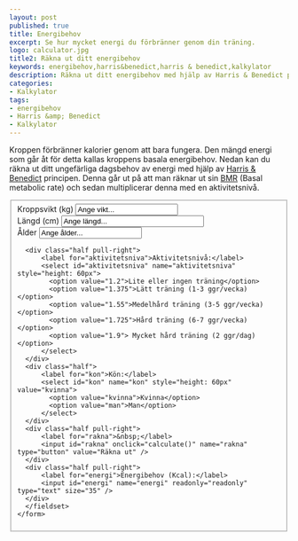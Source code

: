 ```yaml
---
layout: post
published: true
title: Energibehov
excerpt: Se hur mycket energi du förbränner genom din träning.
logo: calculator.jpg
title2: Räkna ut ditt energibehov
keywords: energibehov,harris&benedict,harris & benedict,kalkylator
description: Räkna ut ditt energibehov med hjälp av Harris & Benedict principen.
categories:
- Kalkylator
tags:
- energibehov
- Harris &amp; Benedict
- Kalkylator
---
```

<p class="lead">
Kroppen förbränner kalorier genom att bara fungera. Den mängd energi som går åt för detta kallas kroppens basala energibehov. Nedan kan du räkna ut ditt ungefärliga dagsbehov av energi med hjälp av <a title="Harris &amp; Benedict principen" href="http://en.wikipedia.org/wiki/Harris-Benedict_equation">Harris &amp; Benedict</a> principen. Denna går ut på att man räknar ut sin <a title="Basal metabolic rate" href="http://en.wikipedia.org/wiki/Basal_metabolic_rate">BMR</a> (Basal metabolic rate) och sedan multiplicerar denna med en aktivitetsnivå.
</p>

<div id="contact-form">
<form>
	<fieldset>
	  <div class="half">
		  <label for="kroppsvikt">Kroppsvikt (kg)</label>
		  <input id="kroppsvikt" name="kroppsvikt" type="text" onfocus="if (this.value == 'Ange vikt...') { this.value = ''; }" onblur="if(this.value == '') { this.value = 'Ange vikt...'; }" value="Ange vikt..." size="20"/> 
	  </div>
	  <div class="half pull-right">
		  <label for="langd">Längd (cm)</label>
		  <input id="langd" name="langd" type="text" onfocus="if (this.value == 'Ange längd...') { this.value = ''; }" onblur="if(this.value == '') { this.value = 'Ange längd...'; }" value="Ange längd..." size="29"/>
	  </div>
	  <div class="half">
		  <label for="alder">Ålder</label>
		  <input id="alder" name="alder" type="text" onfocus="if (this.value == 'Ange ålder...') { this.value = ''; }" onblur="if(this.value == '') { this.value = 'Ange ålder...'; }" value="Ange ålder..." size="20"/> 
	  </div>
	  
 	  <div class="half pull-right">
		  <label for="aktivitetsniva">Aktivitetsnivå:</label>
		  <select id="aktivitetsniva" name="aktivitetsniva" style="height: 60px"> 
		  	<option value="1.2">Lite eller ingen träning</option> 
		  	<option value="1.375">Lätt träning (1-3 ggr/vecka)</option> 
		  	<option value="1.55">Medelhård träning (3-5 ggr/vecka)</option> 
		  	<option value="1.725">Hård träning (6-7 ggr/vecka)</option> 
		  	<option value="1.9"> Mycket hård träning (2 ggr/dag)</option> 
		  </select>
	  </div>
 	  <div class="half">
		  <label for="kon">Kön:</label>
		  <select id="kon" name="kon" style="height: 60px" value="kvinna"> 
		  	<option value="kvinna">Kvinna</option> 
		  	<option value="man">Man</option> 
		  </select>
	  </div>
	  <div class="half pull-right">
		  <label for="rakna">&nbsp;</label>
		  <input id="rakna" onclick="calculate()" name="rakna" type="button" value="Räkna ut" />
	  </div>
 	  <div class="half pull-right">
		  <label for="energi">Energibehov (Kcal):</label>
		  <input id="energi" name="energi" readonly="readonly" type="text" size="35" />
	  </div>
	  </fieldset>
	</form>
</div>

<script type="text/javascript">
	function calculate()
	{
		var vikt = document.getElementById("kroppsvikt").value;
		var alder = document.getElementById("alder").value;
		var langd = document.getElementById("langd").value;
		var kon = document.getElementById("kon").value 
		var result = 0;

		if (kon == "kvinna") {
			result = 655 + (9.6*vikt) + (1.8*langd) - (4.7*alder);
		} else {
			result = 66 + (13.7*vikt) + (5*langd) - (6.8*alder);
		}
		var aktivitet = document.getElementById("aktivitetsniva").value;
       result = result * aktivitet;

		if (isNaN(result)) {
			alert('Fel i uträkningen. Kontrollera dina inmatade värden. Använd punkt som skiljetecken för eventuella decimaler.');
			document.getElementById("energi").value = 'Fel';
		} else {
			document.getElementById("energi").value = Math.round(result);
		}
	}
</script>
